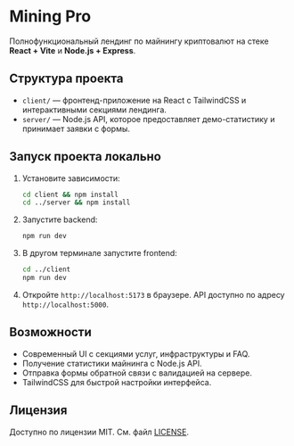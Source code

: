 # Mining Pro

Полнофункциональный лендинг по майнингу криптовалют на стеке **React + Vite** и **Node.js + Express**.

## Структура проекта

- `client/` — фронтенд-приложение на React с TailwindCSS и интерактивными секциями лендинга.
- `server/` — Node.js API, которое предоставляет демо-статистику и принимает заявки с формы.

## Запуск проекта локально

1. Установите зависимости:
   ```bash
   cd client && npm install
   cd ../server && npm install
   ```
2. Запустите backend:
   ```bash
   npm run dev
   ```
3. В другом терминале запустите frontend:
   ```bash
   cd ../client
   npm run dev
   ```
4. Откройте `http://localhost:5173` в браузере. API доступно по адресу `http://localhost:5000`.

## Возможности

- Современный UI с секциями услуг, инфраструктуры и FAQ.
- Получение статистики майнинга с Node.js API.
- Отправка формы обратной связи с валидацией на сервере.
- TailwindCSS для быстрой настройки интерфейса.

## Лицензия

Доступно по лицензии MIT. См. файл [LICENSE](LICENSE).
